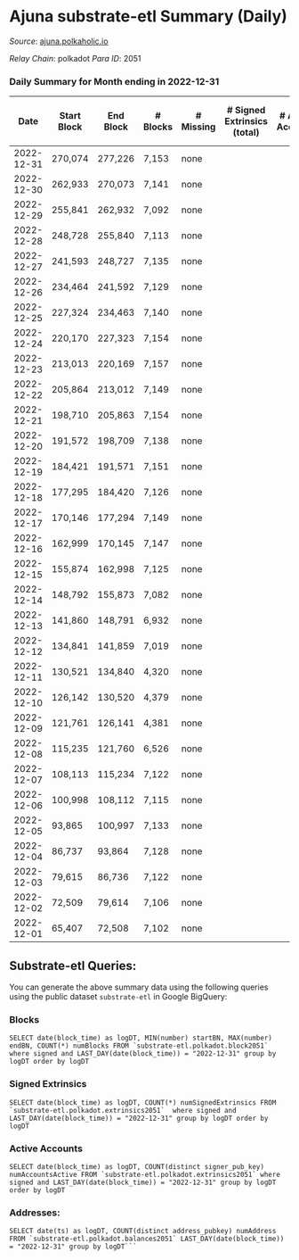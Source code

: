 # Ajuna substrate-etl Summary (Daily)

_Source_: [ajuna.polkaholic.io](https://ajuna.polkaholic.io)

*Relay Chain*: polkadot
*Para ID*: 2051



### Daily Summary for Month ending in 2022-12-31


| Date | Start Block | End Block | # Blocks | # Missing | # Signed Extrinsics (total) | # Active Accounts | # Addresses with Balances | # Events | # Transfers | # XCM Transfers In | # XCM Transfers Out |
| ---- | ----------- | --------- | -------- | --------- | --------------------------- | ----------------- | ------------------------- | -------- | ----------- | ------------------ | ------------------- |
| 2022-12-31 | 270,074 | 277,226 | 7,153 | none |  |  |  | 14,310 |   |   |   |
| 2022-12-30 | 262,933 | 270,073 | 7,141 | none |  |  |  | 14,286 |   |   |   |
| 2022-12-29 | 255,841 | 262,932 | 7,092 | none |  |  |  | 14,188 |   |   |   |
| 2022-12-28 | 248,728 | 255,840 | 7,113 | none |  |  |  | 14,233 |   |   |   |
| 2022-12-27 | 241,593 | 248,727 | 7,135 | none |  |  |  | 14,274 |   |   |   |
| 2022-12-26 | 234,464 | 241,592 | 7,129 | none |  |  |  | 14,262 |   |   |   |
| 2022-12-25 | 227,324 | 234,463 | 7,140 | none |  |  |  | 14,284 |   |   |   |
| 2022-12-24 | 220,170 | 227,323 | 7,154 | none |  |  |  | 14,312 |   |   |   |
| 2022-12-23 | 213,013 | 220,169 | 7,157 | none |  |  |  | 14,318 |   |   |   |
| 2022-12-22 | 205,864 | 213,012 | 7,149 | none |  |  |  | 14,302 |   |   |   |
| 2022-12-21 | 198,710 | 205,863 | 7,154 | none |  |  |  | 14,315 |   |   |   |
| 2022-12-20 | 191,572 | 198,709 | 7,138 | none |  |  |  | 14,280 |   |   |   |
| 2022-12-19 | 184,421 | 191,571 | 7,151 | none |  |  |  | 14,306 |   |   |   |
| 2022-12-18 | 177,295 | 184,420 | 7,126 | none |  |  |  | 14,256 |   |   |   |
| 2022-12-17 | 170,146 | 177,294 | 7,149 | none |  |  |  | 14,302 |   |   |   |
| 2022-12-16 | 162,999 | 170,145 | 7,147 | none |  |  |  | 14,298 |   |   |   |
| 2022-12-15 | 155,874 | 162,998 | 7,125 | none |  |  |  | 14,254 |   |   |   |
| 2022-12-14 | 148,792 | 155,873 | 7,082 | none |  |  |  | 14,171 |   |   |   |
| 2022-12-13 | 141,860 | 148,791 | 6,932 | none |  |  |  | 13,868 |   |   |   |
| 2022-12-12 | 134,841 | 141,859 | 7,019 | none |  |  |  | 14,042 |   |   |   |
| 2022-12-11 | 130,521 | 134,840 | 4,320 | none |  |  |  | 8,642 |   |   |   |
| 2022-12-10 | 126,142 | 130,520 | 4,379 | none |  |  |  | 8,760 |   |   |   |
| 2022-12-09 | 121,761 | 126,141 | 4,381 | none |  |  |  | 8,765 |   |   |   |
| 2022-12-08 | 115,235 | 121,760 | 6,526 | none |  |  |  | 13,055 |   |   |   |
| 2022-12-07 | 108,113 | 115,234 | 7,122 | none |  |  |  | 14,248 |   |   |   |
| 2022-12-06 | 100,998 | 108,112 | 7,115 | none |  |  |  | 14,234 |   |   |   |
| 2022-12-05 | 93,865 | 100,997 | 7,133 | none |  |  |  | 14,273 |   |   |   |
| 2022-12-04 | 86,737 | 93,864 | 7,128 | none |  |  |  | 14,260 |   |   |   |
| 2022-12-03 | 79,615 | 86,736 | 7,122 | none |  |  |  | 14,248 |   |   |   |
| 2022-12-02 | 72,509 | 79,614 | 7,106 | none |  |  |  | 14,216 |   |   |   |
| 2022-12-01 | 65,407 | 72,508 | 7,102 | none |  |  |  | 14,208 |   |   |   |

## Substrate-etl Queries:
You can generate the above summary data using the following queries using the public dataset `substrate-etl` in Google BigQuery:


### Blocks
```
SELECT date(block_time) as logDT, MIN(number) startBN, MAX(number) endBN, COUNT(*) numBlocks FROM `substrate-etl.polkadot.block2051`  where signed and LAST_DAY(date(block_time)) = "2022-12-31" group by logDT order by logDT
```


### Signed Extrinsics
```
SELECT date(block_time) as logDT, COUNT(*) numSignedExtrinsics FROM `substrate-etl.polkadot.extrinsics2051`  where signed and LAST_DAY(date(block_time)) = "2022-12-31" group by logDT order by logDT
```


### Active Accounts
```
SELECT date(block_time) as logDT, COUNT(distinct signer_pub_key) numAccountsActive FROM `substrate-etl.polkadot.extrinsics2051` where signed and LAST_DAY(date(block_time)) = "2022-12-31" group by logDT order by logDT
```


### Addresses:
```
SELECT date(ts) as logDT, COUNT(distinct address_pubkey) numAddress FROM `substrate-etl.polkadot.balances2051` LAST_DAY(date(block_time)) = "2022-12-31" group by logDT```

